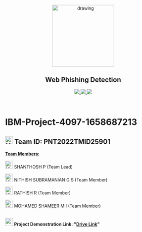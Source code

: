 <br>
<div align="center">
  <img src="https://upload.wikimedia.org/wikipedia/commons/5/51/IBM_logo.svg" align="center" alt="drawing" width="200" />
  <h2 align="center">Web Phishing Detection</h2>
</div>


<p align="center">
  <a href="https://www.python.org/">
    <img src="https://img.shields.io/badge/python-ff2626.svg?style=for-the-badge&logo=python&logoColor=white">
  </a>
  <a href="https://flask.palletsprojects.com/">
    <img src="https://img.shields.io/badge/flask-000000.svg?style=for-the-badge&logo=flask&logoColor=white">
  </a>
  
  <a href="https://www.tensorflow.org/">
    <img src="https://img.shields.io/badge/Tensorflow-ff7626.svg?style=for-the-badge&logo=Tensorflow&logoColor=white">
  </a>
</p>
<br>

# IBM-Project-4097-1658687213
                                                              
<h2> 
  <img src="https://raw.githubusercontent.com/Tarikul-Islam-Anik/Animated-Fluent-Emojis/master/Emojis/Travel%20and%20places/High%20Voltage.png" alt="High Voltage" width="25" height="25" /> Team ID: PNT2022TMID25901
</h2>
<u><b><font-size="20">Team Members:</b></u> </font><br>

<img src="https://github.com/Tarikul-Islam-Anik/Animated-Fluent-Emojis/blob/master/Emojis/People/Student.png" alt="High Voltage" width="25" height="25" /> SHANTHOSH P (Team Lead)
<br>

<img src="https://github.com/Tarikul-Islam-Anik/Animated-Fluent-Emojis/blob/master/Emojis/People/Student.png" alt="High Voltage" width="25" height="25" /> NITHISH SUBRAMANIAN G S (Team Member) <br>

<img src="https://github.com/Tarikul-Islam-Anik/Animated-Fluent-Emojis/blob/master/Emojis/People/Student.png" alt="High Voltage" width="25" height="25" /> RATHISH R (Team Member)<br>

<img src="https://github.com/Tarikul-Islam-Anik/Animated-Fluent-Emojis/blob/master/Emojis/People/Student.png" alt="High Voltage" width="25" height="25" /> MOHAMED SHAMEER M I (Team Member)<br><br>                                                           


<img src="https://raw.githubusercontent.com/Tarikul-Islam-Anik/Animated-Fluent-Emojis/master/Emojis/Travel%20and%20places/Star.png" width="25" height="25" /> <b> Project Demonstration Link: "[Drive Link](https://drive.google.com/file/d/1T8oluppBhJUQDTc3BZ1sqhPqzIxUxtMM/view?usp=sharing)" </b>  
